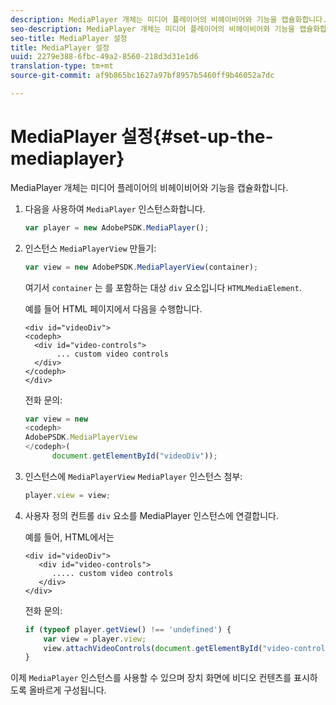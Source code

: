 ```yaml
---
description: MediaPlayer 개체는 미디어 플레이어의 비헤이비어와 기능을 캡슐화합니다.
seo-description: MediaPlayer 개체는 미디어 플레이어의 비헤이비어와 기능을 캡슐화합니다.
seo-title: MediaPlayer 설정
title: MediaPlayer 설정
uuid: 2279e388-6fbc-49a2-8560-218d3d31e1d6
translation-type: tm+mt
source-git-commit: af9b865bc1627a97bf8957b5460ff9b46052a7dc

---
```



# MediaPlayer 설정{#set-up-the-mediaplayer}

MediaPlayer 개체는 미디어 플레이어의 비헤이비어와 기능을 캡슐화합니다.

1. 다음을 사용하여 `MediaPlayer` 인스턴스화합니다.

   ```js
   var player = new AdobePSDK.MediaPlayer();
   ```

1. 인스턴스 `MediaPlayerView` 만들기:

   ```js
   var view = new AdobePSDK.MediaPlayerView(container);
   ```

   여기서 `container` 는 를 포함하는 대상 `div` 요소입니다 `HTMLMediaElement`.

   예를 들어 HTML 페이지에서 다음을 수행합니다.

   ```
   <div id="videoDiv"> 
   <codeph>
     <div id="video-controls"> 
          ... custom video controls 
     </div> 
   </codeph> 
   </div>
   ```

   전화 문의:

   ```js
   var view = new  
   <codeph>
   AdobePSDK.MediaPlayerView 
   </codeph>( 
         document.getElementById("videoDiv"));  
   ```

1. 인스턴스에 `MediaPlayerView` `MediaPlayer` 인스턴스 첨부:

   ```js
   player.view = view;
   ```

1. 사용자 정의 컨트롤 `div` 요소를 MediaPlayer 인스턴스에 연결합니다.

   예를 들어, HTML에서는

   ```
   <div id="videoDiv"> 
      <div id="video-controls"> 
         ..... custom video controls 
      </div> 
   </div>
   ```

   전화 문의:

   ```js
   if (typeof player.getView() !== 'undefined') { 
       var view = player.view; 
       view.attachVideoControls(document.getElementById("video-controls")); 
   }
   ```

이제 `MediaPlayer` 인스턴스를 사용할 수 있으며 장치 화면에 비디오 컨텐츠를 표시하도록 올바르게 구성됩니다.
